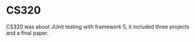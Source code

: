 # CS320
CS320 was about JUnit testing with framework 5, it included three projects and a final paper. 
